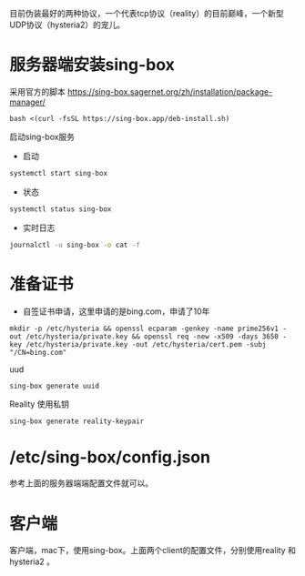 目前伪装最好的两种协议，一个代表tcp协议（reality）的目前巅峰，一个新型UDP协议（hysteria2）的宠儿。

# 服务器端安装sing-box

采用官方的脚本 https://sing-box.sagernet.org/zh/installation/package-manager/

```
bash <(curl -fsSL https://sing-box.app/deb-install.sh)

```
启动sing-box服务


- 启动

```bash
systemctl start sing-box
```

- 状态

```bash
systemctl status sing-box
```

- 实时日志

```bash
journalctl -u sing-box -o cat -f
```

# 准备证书

- 自签证书申请，这里申请的是bing.com，申请了10年
  
```
mkdir -p /etc/hysteria && openssl ecparam -genkey -name prime256v1 -out /etc/hysteria/private.key && openssl req -new -x509 -days 3650 -key /etc/hysteria/private.key -out /etc/hysteria/cert.pem -subj "/CN=bing.com"
```

uud

```
sing-box generate uuid
```
Reality 使用私钥

```
sing-box generate reality-keypair
```

# /etc/sing-box/config.json

参考上面的服务器端端配置文件就可以。


# 客户端

客户端，mac下，使用sing-box。上面两个client的配置文件，分别使用reality 和hysteria2 。








